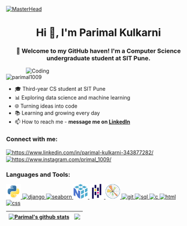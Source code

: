 [![MasterHead](https://user-images.githubusercontent.com/10498744/210012254-234538ff-d198-48aa-8964-37e6fd45d227.gif)](https://rishavchanda.io)

<h1 align="center">Hi 👋, I'm Parimal Kulkarni</h1>
<h3 align="center">👋 Welcome to my GitHub haven! I'm a Computer Science undergraduate student at SIT Pune.</h3>

<img align="right" alt="Coding" width="450" src="https://i.pinimg.com/originals/68/f3/ff/68f3ff8ddc1699f6234abee4e1d58dd9.gif">

<p align="left"> <img src="https://komarev.com/ghpvc/?username=parimal1009&label=Profile%20views&color=0e75b6&style=flat" alt="parimal1009" /> </p>

- 🎓 Third-year CS student at SIT Pune
- 📊 Exploring data science and machine learning
- 🌐 Turning ideas into code
- 📚 Learning and growing every day
- 📫 How to reach me - **message me on [LinkedIn](https://www.linkedin.com/in/parimal-kulkarni-343877282/)**

<h3 align="left">Connect with me:</h3>
<p align="left">
<a href="https://www.linkedin.com/in/parimal-kulkarni-343877282/" target="blank"><img align="center" src="https://raw.githubusercontent.com/rahuldkjain/github-profile-readme-generator/master/src/images/icons/Social/linked-in-alt.svg" alt="https://www.linkedin.com/in/parimal-kulkarni-343877282/" height="30" width="40" /></a>
<a href="https://www.instagram.com/primal_1009/" target="blank"><img align="center" src="https://raw.githubusercontent.com/rahuldkjain/github-profile-readme-generator/master/src/images/icons/Social/instagram.svg" alt="https://www.instagram.com/primal_1009/" height="30" width="40" /></a>
</p>

<h3 align="left">Languages and Tools:</h3>
<p align="left">
   <a href="https://www.python.org/" target="_blank" rel="noreferrer">
      <img src="https://raw.githubusercontent.com/devicons/devicon/master/icons/python/python-original.svg" alt="python" width="40" height="40"/>
   </a>
   <a href="https://www.djangoproject.com/" target="_blank" rel="noreferrer">
      <img src="https://www.vectorlogo.zone/logos/djangoproject/djangoproject-ar21.svg" alt="django" width="40" height="40"/>
   </a>
   <a href="https://seaborn.pydata.org/" target="_blank" rel="noreferrer">
      <img src="https://seaborn.pydata.org/_images/logo-wide-lightbg.svg" alt="seaborn" width="40" height="40"/>
   </a>
   <a href="https://numpy.org/" target="_blank" rel="noreferrer">
      <img src="https://raw.githubusercontent.com/devicons/devicon/master/icons/numpy/numpy-original.svg" alt="numpy" width="40" height="40"/>
   </a>
   <a href="https://pandas.pydata.org/" target="_blank" rel="noreferrer">
      <img src="https://raw.githubusercontent.com/devicons/devicon/master/icons/pandas/pandas-original.svg" alt="pandas" width="40" height="40"/>
   </a>
   <a href="https://matplotlib.org/" target="_blank" rel="noreferrer">
      <img src="https://raw.githubusercontent.com/devicons/devicon/master/icons/matplotlib/matplotlib-original.svg" alt="matplotlib" width="40" height="40"/>
   </a>
   <a href="https://git-scm.com/" target="_blank" rel="noreferrer">
      <img src="https://www.vectorlogo.zone/logos/git-scm/git-scm-icon.svg" alt="git" width="40" height="40"/>
   </a>
   <a href="https://www.w3schools.com/sql/" target="_blank" rel="noreferrer">
      <img src="https://www.vectorlogo.zone/logos/mysql/mysql-ar21.svg" alt="sql" width="40" height="40"/>
   </a>
   <a href="https://devdocs.io/c/" target="_blank" rel="noreferrer">
      <img src="https://www.vectorlogo.zone/logos/c_language/c_language-ar21.svg" alt="c" width="40" height="40"/>
   </a>
   <a href="https://www.w3.org/html/" target="_blank" rel="noreferrer">
      <img src="https://www.vectorlogo.zone/logos/w3_html5/w3_html5-ar21.svg" alt="html" width="40" height="40"/>
   </a>
   <a href="https://www.w3.org/Style/CSS/" target="_blank" rel="noreferrer">
      <img src="https://www.vectorlogo.zone/logos/netlifyapp_watercss/netlifyapp_watercss-ar21.svg" alt="css" width="40" height="40"/>
   </a>
</p>

| <a href="https://github.com/anuraghazra/github-readme-stats"><img align="center" src="https://github-readme-stats.vercel.app/api?username=parimal1009&show_icons=true&include_all_commits=true&theme=buefy&hide_border=true" alt="Parimal's github stats" /></a> | <a href="https://github.com/parimal1009/github-readme-stats"><img align="center" src="https://github-readme-stats.vercel.app/api/top-langs/?username=parimal1009&layout=compact&theme=buefy&hide_border=true" /></a> |
| ------------- | ------------- |
